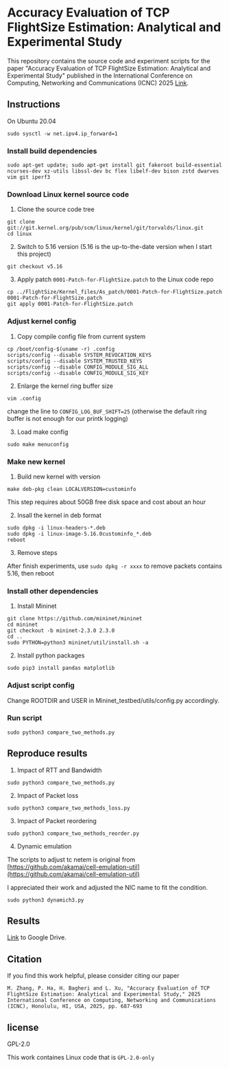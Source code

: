 # Accuracy Evaluation of TCP FlightSize Estimation: Analytical and Experimental Study

This repository contains the source code and experiment scripts for the paper "Accuracy Evaluation of TCP FlightSize Estimation: Analytical and Experimental Study" published in the International Conference on Computing, Networking and Communications (ICNC) 2025 [Link](http://www.conf-icnc.org/2025/papers/p677-zhang.pdf).

## Instructions
On Ubuntu 20.04

```
sudo sysctl -w net.ipv4.ip_forward=1
```

### Install build dependencies
```
sudo apt-get update; sudo apt-get install git fakeroot build-essential ncurses-dev xz-utils libssl-dev bc flex libelf-dev bison zstd dwarves vim git iperf3
```
### Download Linux kernel source code

1. Clone the source code tree
```
git clone git://git.kernel.org/pub/scm/linux/kernel/git/torvalds/linux.git
cd linux
```

2. Switch to 5.16 version
(5.16 is the up-to-the-date version when I start this project)

```
git checkout v5.16
```

3. Apply patch ```0001-Patch-for-FlightSize.patch``` to the Linux code repo
```
cp ../FlightSize/Kernel_files/As_patch/0001-Patch-for-FlightSize.patch 0001-Patch-for-FlightSize.patch
git apply 0001-Patch-for-FlightSize.patch
```

### Adjust kernel config

1. Copy compile config file from current system
```
cp /boot/config-$(uname -r) .config
scripts/config --disable SYSTEM_REVOCATION_KEYS
scripts/config --disable SYSTEM_TRUSTED_KEYS
scripts/config --disable CONFIG_MODULE_SIG_ALL
scripts/config --disable CONFIG_MODULE_SIG_KEY
```

2. Enlarge the kernel ring buffer size

```
vim .config
```

change the line to ```CONFIG_LOG_BUF_SHIFT=25``` (otherwise the default ring buffer is not enough for our printk logging)

3. Load make config
```
sudo make menuconfig
```

### Make new kernel

1. Build new kernel with version
```
make deb-pkg clean LOCALVERSION=custominfo
```
This step requires about 50GB free disk space and cost about an hour

2. Insall the kernel in deb format

```
sudo dpkg -i linux-headers-*.deb
sudo dpkg -i linux-image-5.16.0custominfo_*.deb
reboot
```

3. Remove steps

After finish experiments, use ```sudo dpkg -r xxxx``` to remove packets contains 5.16, then reboot


### Install other dependencies

1. Install Mininet
```
git clone https://github.com/mininet/mininet
cd mininet
git checkout -b mininet-2.3.0 2.3.0
cd ..
sudo PYTHON=python3 mininet/util/install.sh -a
```

2. Install python packages

```
sudo pip3 install pandas matplotlib
```

### Adjust script config

Change ROOTDIR and USER in Mininet_testbed/utils/config.py accordingly.


### Run script

```
sudo python3 compare_two_methods.py
```

## Reproduce results

1. Impact of RTT and Bandwidth
```
sudo python3 compare_two_methods.py
```

2. Impact of Packet loss
```
sudo python3 compare_two_methods_loss.py
```

3. Impact of Packet reordering
```
sudo python3 compare_two_methods_reorder.py
```

4. Dynamic emulation
   
The scripts to adjust tc netem is original from [https://github.com/akamai/cell-emulation-util](https://github.com/akamai/cell-emulation-util)

I appreciated their work and adjusted the NIC name to fit the condition.

```
sudo python3 dynamich3.py
```

## Results

[Link](https://drive.google.com/file/d/1o2HjVGSpvqCsrQsXlSFoByF36qF4rj9y/view?usp=sharing) to Google Drive.

## Citation

If you find this work helpful, please consider citing our paper
```
M. Zhang, P. Ha, H. Bagheri and L. Xu, "Accuracy Evaluation of TCP FlightSize Estimation: Analytical and Experimental Study," 2025 International Conference on Computing, Networking and Communications (ICNC), Honolulu, HI, USA, 2025, pp. 687-693
```

## license

GPL-2.0

This work containes Linux code that is ```GPL-2.0-only```
